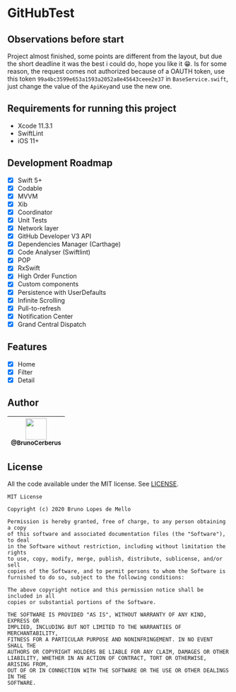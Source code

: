 # GitHubTest

## Observations before start
Project almost finished, some points are different from the layout, but due the short deadline it was the best i could do, hope you like it 😁. Is for some reason, the request comes not authorized because of a OAUTH token, use this token `99a4bc3599e653a1593a2052a8e45643ceee2e37` in `BaseService.swift`, just change the value of the `ApiKey`and use the new one.

## Requirements for running this project
- Xcode 11.3.1
- SwiftLint
- iOS 11+
 
## Development Roadmap

- [x] Swift 5+
- [x] Codable
- [x] MVVM
- [x] Xib
- [x] Coordinator
- [x] Unit Tests
- [x] Network layer
- [x] GitHub Developer V3 API
- [x] Dependencies Manager (Carthage)
- [x] Code Analyser (Swiftlint)
- [x] POP
- [x] RxSwift
- [x] High Order Function
- [x] Custom components
- [x] Persistence with UserDefaults
- [x] Infinite Scrolling
- [x] Pull-to-refresh
- [x] Notification Center
- [x] Grand Central Dispatch

## Features
- [x] Home
- [x] Filter
- [x] Detail

## Author

| [<img src="https://avatars3.githubusercontent.com/u/10541956?s=400&u=eba6b61af608c7dbc1d36cbf2abacb880d9c6a71&v=4" width="48"><br><sub>@BrunoCerberus</sub>](https://github.com/BrunoCerberus) |
| :---: |

## License

All the code available under the MIT license. See [LICENSE](LICENSE).

```
MIT License

Copyright (c) 2020 Bruno Lopes de Mello

Permission is hereby granted, free of charge, to any person obtaining a copy
of this software and associated documentation files (the "Software"), to deal
in the Software without restriction, including without limitation the rights
to use, copy, modify, merge, publish, distribute, sublicense, and/or sell
copies of the Software, and to permit persons to whom the Software is
furnished to do so, subject to the following conditions:

The above copyright notice and this permission notice shall be included in all
copies or substantial portions of the Software.

THE SOFTWARE IS PROVIDED "AS IS", WITHOUT WARRANTY OF ANY KIND, EXPRESS OR
IMPLIED, INCLUDING BUT NOT LIMITED TO THE WARRANTIES OF MERCHANTABILITY,
FITNESS FOR A PARTICULAR PURPOSE AND NONINFRINGEMENT. IN NO EVENT SHALL THE
AUTHORS OR COPYRIGHT HOLDERS BE LIABLE FOR ANY CLAIM, DAMAGES OR OTHER
LIABILITY, WHETHER IN AN ACTION OF CONTRACT, TORT OR OTHERWISE, ARISING FROM,
OUT OF OR IN CONNECTION WITH THE SOFTWARE OR THE USE OR OTHER DEALINGS IN THE
SOFTWARE.
```
